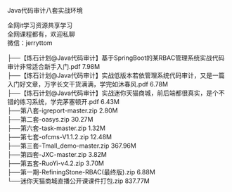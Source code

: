 Java代码审计八套实战环境

全网it学习资源共享学习<br>全网课程都有，欢迎私聊<br>微信：jerryttom<br>

├──【炼石计划@Java代码审计】基于SpringBoot的某RBAC管理系统实战代码审计非常适合新手入门.pdf 7.98M<br> ├──【炼石计划@Java代码审计】实战低版本若依管理系统代码审计，又是一篇入门好文章，万字长文干货满满，学完如沐春风.pdf 6.78M<br> ├──【炼石计划@Java代码审计】实战迷你天猫商城，前后端都很真实，是个不错的练习系统，学完茅塞顿开.pdf 6.43M<br> ├──第八套-igreport-master.zip 2.80M<br> ├──第二套-oasys.zip 30.27M<br> ├──第六套-task-master.zip 1.32M<br> ├──第七套-ofcms-V1.1.2.zip 12.48M<br> ├──第三套-Tmall_demo-master.zip 367.96M<br> ├──第四套-JXC-master.zip 3.82M<br> ├──第五套-RuoYi-v4.2.zip 3.70M<br> ├──第一期-RefiningStone-RBAC(最终版).zip 6.88M<br> └──迷你天猫商城直播公开课课件打包.zip 837.77M